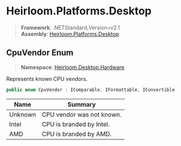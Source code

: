 # Heirloom.Platforms.Desktop

> **Framework**: .NETStandard,Version=v2.1  
> **Assembly**: [Heirloom.Platforms.Desktop][0]  

## CpuVendor Enum

> **Namespace**: [Heirloom.Desktop.Hardware][0]  

Represents known CPU vendors.

```cs
public enum CpuVendor : IComparable, IFormattable, IConvertible
```

| Name    | Summary                   |
|---------|---------------------------|
| Unknown | CPU vendor was not known. |
| Intel   | CPU is branded by Intel.  |
| AMD     | CPU is branded by AMD.    |

[0]: ../../Heirloom.Platforms.Desktop.md
